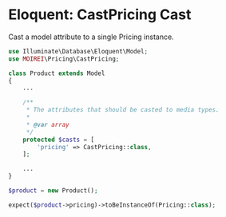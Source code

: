 # Eloquent: CastPricing Cast

Cast a model attribute to a single Pricing instance.

```php
use Illuminate\Database\Eloquent\Model;
use MOIREI\Pricing\CastPricing;

class Product extends Model
{
    ...

    /**
     * The attributes that should be casted to media types.
     *
     * @var array
     */
    protected $casts = [
        'pricing' => CastPricing::class,
    ];

    ...
}
```

```php
$product = new Product();

expect($product->pricing)->toBeInstanceOf(Pricing::class);
```